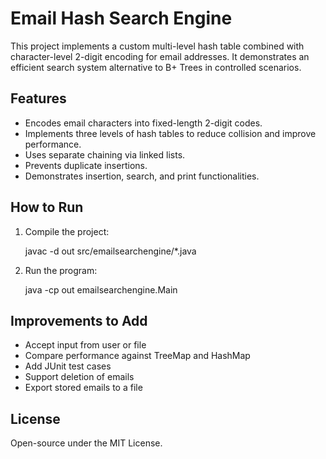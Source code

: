 # Email Hash Search Engine

This project implements a custom multi-level hash table combined with character-level 2-digit encoding for email addresses. It demonstrates an efficient search system alternative to B+ Trees in controlled scenarios.

## Features

- Encodes email characters into fixed-length 2-digit codes.
- Implements three levels of hash tables to reduce collision and improve performance.
- Uses separate chaining via linked lists.
- Prevents duplicate insertions.
- Demonstrates insertion, search, and print functionalities.

## How to Run

1. Compile the project:

    javac -d out src/emailsearchengine/*.java

2. Run the program:

    java -cp out emailsearchengine.Main

## Improvements to Add

- Accept input from user or file
- Compare performance against TreeMap and HashMap
- Add JUnit test cases
- Support deletion of emails
- Export stored emails to a file

## License

Open-source under the MIT License.
